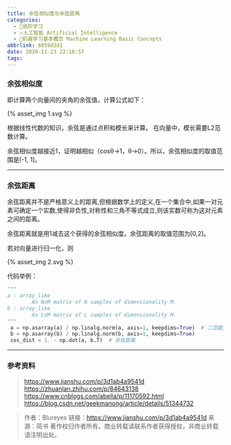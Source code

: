 ```yaml
---
title: 余弦相似度与余弦距离
categories:
  - 🌙进阶学习
  - ⭐人工智能 Artificial Intelligence
  - 💫机器学习基本概念 Machine Learning Basic Concepts
abbrlink: 8859d2d1
date: 2020-11-23 22:16:57
tags:
---
```


### 余弦相似度

即计算两个向量间的夹角的余弦值，计算公式如下：

{% asset_img 1.svg %}

根据线性代数的知识，余弦是通过点积和模长来计算。
在向量中，模长需要L2范数计算。

余弦相似度越接近1，证明越相似（cosθ->1，θ->0）。所以，余弦相似度的取值范围是[-1, 1]。

<!--more-->

***

### 余弦距离

余弦距离并不是严格意义上的距离,但根据数学上的定义,在一个集合中,如果一对元素可确定一个实数,使得非负性,对称性和三角不等式成立,则该实数可称为这对元素之间的距离。

余弦距离就是用1减去这个获得的余弦相似度。余弦距离的取值范围为[0,2]。

若对向量进行归一化，则

{% asset_img 2.svg %}

代码举例：

``` python
"""
a : array_like
        An NxM matrix of N samples of dimensionality M.
b : array_like
        An LxM matrix of L samples of dimensionality M.
"""
 a = np.asarray(a) / np.linalg.norm(a, axis=1, keepdims=True)  # 二范数,保持维度
 b = np.asarray(b) / np.linalg.norm(b, axis=1, keepdims=True)
 cos_dist = 1. - np.dot(a, b.T)  # 余弦距离
```

***

### 参考资料

> <https://www.jianshu.com/p/3d1ab4a9541d>
> <https://zhuanlan.zhihu.com/p/84643138>
> <https://www.cnblogs.com/abella/p/11170592.html>
> <https://blog.csdn.net/geekmanong/article/details/51344732>

> 作者：Blureyes
> 链接：https://www.jianshu.com/p/3d1ab4a9541d
> 来源：简书
> 著作权归作者所有。商业转载请联系作者获得授权，非商业转载请注明出处。
